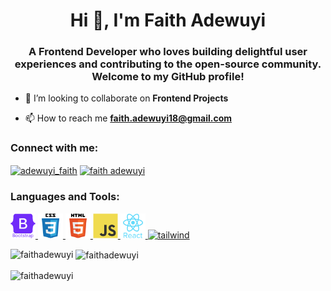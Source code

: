 <h1 align="center">Hi 👋, I'm Faith Adewuyi</h1>
<h3 align="center">A Frontend Developer who loves building delightful user experiences and contributing to the open-source community. Welcome to my GitHub profile!</h3>

- 👯 I’m looking to collaborate on **Frontend Projects**

- 📫 How to reach me **faith.adewuyi18@gmail.com**

<h3 align="left">Connect with me:</h3>
<p align="left">
<a href="https://twitter.com/adewuyi_faith" target="blank"><img align="center" src="https://raw.githubusercontent.com/rahuldkjain/github-profile-readme-generator/master/src/images/icons/Social/twitter.svg" alt="adewuyi_faith" height="30" width="40" /></a>
<a href="https://linkedin.com/in/faithadewuyi" target="blank"><img align="center" src="https://raw.githubusercontent.com/rahuldkjain/github-profile-readme-generator/master/src/images/icons/Social/linked-in-alt.svg" alt="faith adewuyi" height="30" width="40" /></a>
<!-- <a href="https://faithadewuyi-portfolio.vercel.app/" target="blank"><img align="center" src="https://raw.githubusercontent.com/rahuldkjain/github-profile-readme-generator/master/src/images/icons/Social/globe.svg" alt="portfolio" height="30" width="40" /></a> -->
</p>

<h3 align="left">Languages and Tools:</h3>
<p align="left"> 
    <a href="https://getbootstrap.com" target="_blank" rel="noreferrer"> 
        <img src="https://raw.githubusercontent.com/devicons/devicon/master/icons/bootstrap/bootstrap-plain-wordmark.svg" alt="bootstrap" width="40" height="40"/> 
    </a> 
    <a href="https://www.w3schools.com/css/" target="_blank" rel="noreferrer"> 
        <img src="https://raw.githubusercontent.com/devicons/devicon/master/icons/css3/css3-original-wordmark.svg" alt="css3" width="40" height="40"/> 
    </a> 
    <a href="https://www.w3.org/html/" target="_blank" rel="noreferrer"> 
        <img src="https://raw.githubusercontent.com/devicons/devicon/master/icons/html5/html5-original-wordmark.svg" alt="html5" width="40" height="40"/> 
    </a> 
    <a href="https://developer.mozilla.org/en-US/docs/Web/JavaScript" target="_blank" rel="noreferrer"> 
        <img src="https://raw.githubusercontent.com/devicons/devicon/master/icons/javascript/javascript-original.svg" alt="javascript" width="40" height="40"/> 
    </a> 
    <a href="https://reactjs.org/" target="_blank" rel="noreferrer"> 
        <img src="https://raw.githubusercontent.com/devicons/devicon/master/icons/react/react-original-wordmark.svg" alt="react" width="40" height="40"/> 
    </a> 
    <a href="https://tailwindcss.com/" target="_blank" rel="noreferrer"> 
        <img src="https://www.vectorlogo.zone/logos/tailwindcss/tailwindcss-icon.svg" alt="tailwind" width="40" height="40"/> 
    </a> 
</p>

<p><img align="left" src="https://github-readme-stats.vercel.app/api/top-langs?username=faithadewuyi&show_icons=true&locale=en&layout=compact" alt="faithadewuyi" /></p>

<p>&nbsp;<img align="center" src="https://github-readme-stats.vercel.app/api?username=faithadewuyi&show_icons=true&locale=en" alt="faithadewuyi" /></p>

<p><img align="center" src="https://github-readme-streak-stats.herokuapp.com/?user=faithadewuyi&" alt="faithadewuyi" /></p>
